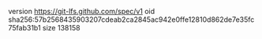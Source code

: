 version https://git-lfs.github.com/spec/v1
oid sha256:57b2568435903207cdeab2ca2845ac942e0ffe12810d862de7e35fc75fab31b1
size 138158
